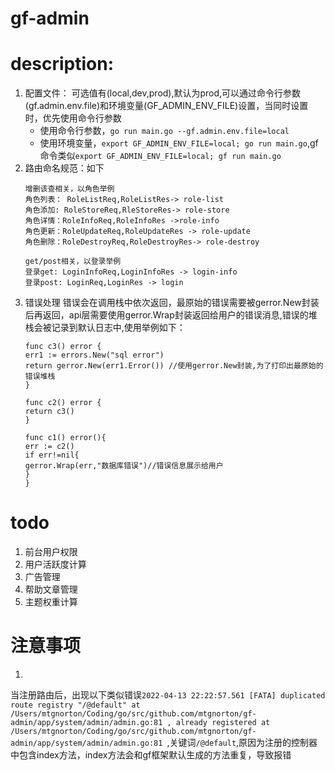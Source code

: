 # gf-admin

# description:

1. 配置文件： 可选值有(local,dev,prod),默认为prod,可以通过命令行参数(gf.admin.env.file)和环境变量(GF_ADMIN_ENV_FILE)设置，当同时设置时，优先使用命令行参数
    - 使用命令行参数，`go run main.go --gf.admin.env.file=local`
    - 使用环境变量，`export GF_ADMIN_ENV_FILE=local; go run main.go`,gf命令类似`export GF_ADMIN_ENV_FILE=local; gf run main.go`
2. 路由命名规范：如下
    ```
   增删该查相关，以角色举例
    角色列表： RoleListReq,RoleListRes-> role-list
    角色添加: RoleStoreReq,RleStoreRes-> role-store
    角色详情：RoleInfoReq,RoleInfoRes ->role-info
    角色更新：RoleUpdateReq,RoleUpdateRes -> role-update
    角色删除：RoleDestroyReq,RoleDestroyRes-> role-destroy
   
   get/post相关，以登录举例
   登录get: LoginInfoReq,LoginInfoRes -> login-info
   登录post: LoginReq,LoginRes -> login
    ```
3. 错误处理
   错误会在调用栈中依次返回，最原始的错误需要被gerror.New封装后再返回，api层需要使用gerror.Wrap封装返回给用户的错误消息,错误的堆栈会被记录到默认日志中,使用举例如下：
    ```
    func c3() error {
	err1 := errors.New("sql error")
    return gerror.New(err1.Error()) //使用gerror.New封装,为了打印出最原始的错误堆栈
    }
   
    func c2() error {
    return c3()
   }
   
   func c1() error(){
    err := c2()
   if err!=nil{
    gerror.Wrap(err,"数据库错误")//错误信息展示给用户
   }
   }
    ```

# todo

1. 前台用户权限
2. 用户活跃度计算
3. 广告管理
4. 帮助文章管理
5. 主题权重计算

# 注意事项

1.

当注册路由后，出现以下类似错误`2022-04-13 22:22:57.561 [FATA] duplicated route registry "/@default" at /Users/mtgnorton/Coding/go/src/github.com/mtgnorton/gf-admin/app/system/admin/admin.go:81 , already registered at /Users/mtgnorton/Coding/go/src/github.com/mtgnorton/gf-admin/app/system/admin/admin.go:81
`,关键词`/@default`,原因为注册的控制器中包含index方法，index方法会和gf框架默认生成的方法重复，导致报错



